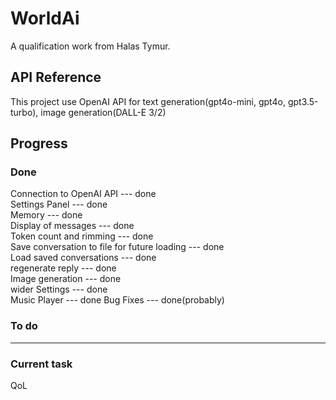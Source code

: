 
# WorldAi

A qualification work from Halas Tymur. 

## API Reference

This project use OpenAI API for text generation(gpt4o-mini, gpt4o, gpt3.5-turbo), image generation(DALL-E 3/2)

## Progress

### Done
Connection to OpenAI API --- done \
Settings Panel --- done \
Memory --- done \
Display of messages --- done \
Token count and rimming --- done \
Save conversation to file for future loading --- done \
Load saved conversations --- done \
regenerate reply --- done \
Image generation --- done \
wider Settings --- done \
Music Player --- done
Bug Fixes --- done(probably)
### To do
---
### Current task
QoL
